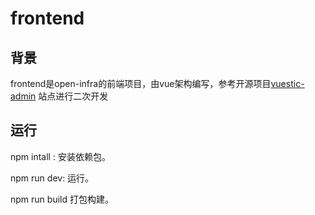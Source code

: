 # frontend

## 背景

frontend是open-infra的前端项目，由vue架构编写，参考开源项目[vuestic-admin](https://github.com/TomNewChao/vuestic-admin) 站点进行二次开发

## 运行

npm intall : 安装依赖包。

npm run dev: 运行。

npm run build 打包构建。